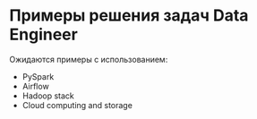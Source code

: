 # Примеры решения задач Data Engineer
Ожидаются примеры с использованием:
- PySpark
- Airflow
- Hadoop stack
- Cloud computing and storage
